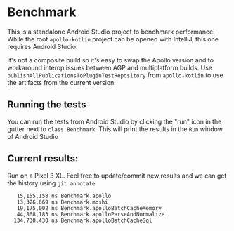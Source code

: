 # Benchmark

This is a standalone Android Studio project to benchmark performance. While the root `apollo-kotlin` project can be
opened with IntelliJ, this one requires Android Studio.

It's not a composite build so it's easy to swap the Apollo version and to workaround interop issues between AGP and multiplatform builds.
Use `publishAllPublicationsToPluginTestRepository` from `apollo-kotlin` to use the artifacts from the current version.

## Running the tests

You can run the tests from Android Studio by clicking the "run" icon in the gutter next to `class Benchmark`. This will
print the results in the `Run` window of Android Studio

## Current results:

Run on a Pixel 3 XL. Feel free to update/commit new results and we can get the history using `git annotate`

```
   15,155,158 ns Benchmark.apollo
   13,326,669 ns Benchmark.moshi
   19,175,002 ns Benchmark.apolloBatchCacheMemory
   44,868,183 ns Benchmark.apolloParseAndNormalize
  134,730,430 ns Benchmark.apolloBatchCacheSql
```

